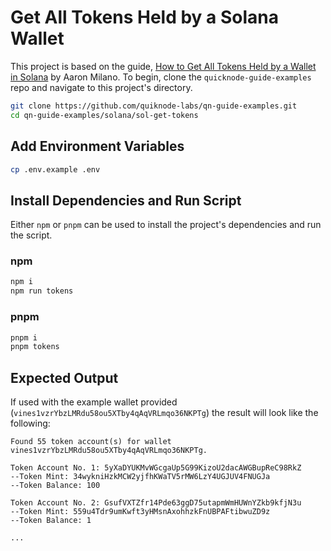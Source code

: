 # Get All Tokens Held by a Solana Wallet

This project is based on the guide, [How to Get All Tokens Held by a Wallet in Solana](https://www.quicknode.com/guides/web3-sdks/how-to-get-all-tokens-held-by-a-wallet-in-solana) by Aaron Milano. To begin, clone the `quicknode-guide-examples` repo and navigate to this project's directory.

```bash
git clone https://github.com/quiknode-labs/qn-guide-examples.git
cd qn-guide-examples/solana/sol-get-tokens
```

## Add Environment Variables

```bash
cp .env.example .env
```

## Install Dependencies and Run Script

Either `npm` or `pnpm` can be used to install the project's dependencies and run the script.

### npm

```bash
npm i
npm run tokens
```

### pnpm

```bash
pnpm i
pnpm tokens
```

## Expected Output

If used with the example wallet provided (`vines1vzrYbzLMRdu58ou5XTby4qAqVRLmqo36NKPTg`) the result will look like the following:

```
Found 55 token account(s) for wallet vines1vzrYbzLMRdu58ou5XTby4qAqVRLmqo36NKPTg.

Token Account No. 1: 5yXaDYUKMvWGcgaUp5G99KizoU2dacAWGBupReC98RkZ
--Token Mint: 34wykniHzkMCW2yjfhKWaTV5rMW6LzY4UGJUV4FNUGJa
--Token Balance: 100

Token Account No. 2: GsufVXTZfr14Pde63ggD75utapmWmHUWnYZkb9kfjN3u
--Token Mint: 559u4Tdr9umKwft3yHMsnAxohhzkFnUBPAFtibwuZD9z
--Token Balance: 1

...
```
